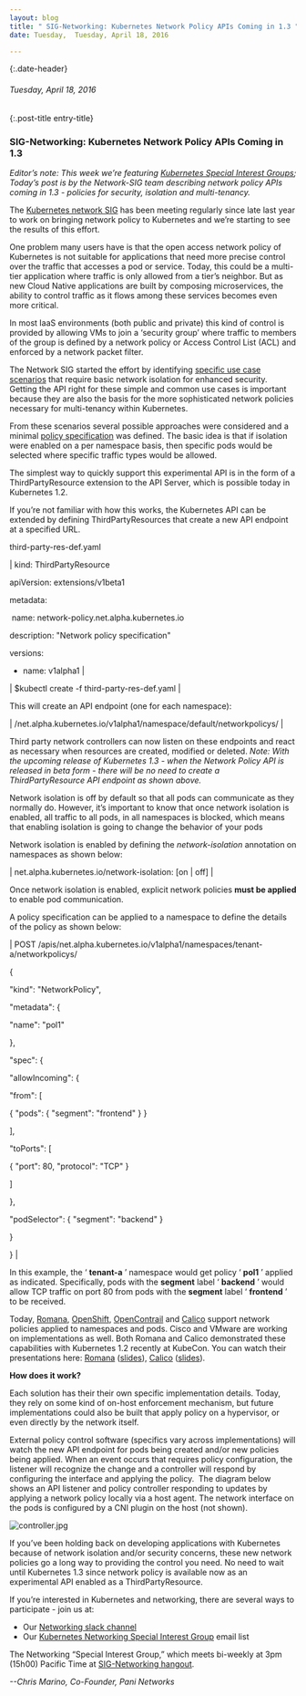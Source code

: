 ```yaml
---
layout: blog
title: " SIG-Networking: Kubernetes Network Policy APIs Coming in 1.3 " 
date: Tuesday,  Tuesday, April 18, 2016 

---
```

{:.date-header}
###### Tuesday, April 18, 2016 

{:.post-title entry-title}
### SIG-Networking: Kubernetes Network Policy APIs Coming in 1.3 

_Editor’s note: This week we’re featuring [Kubernetes Special Interest Groups](https://github.com/kubernetes/kubernetes/wiki/Special-Interest-Groups-(SIGs)); Today’s post is by the Network-SIG team describing network policy APIs coming in 1.3 - policies for security, isolation and multi-tenancy._  
  
The [Kubernetes network SIG](https://kubernetes.slack.com/messages/sig-network/) has been meeting regularly since late last year to work on bringing network policy to Kubernetes and we’re starting to see the results of this effort.  
  
One problem many users have is that the open access network policy of Kubernetes is not suitable for applications that need more precise control over the traffic that accesses a pod or service. Today, this could be a multi-tier application where traffic is only allowed from a tier’s neighbor. But as new Cloud Native applications are built by composing microservices, the ability to control traffic as it flows among these services becomes even more critical.  
  
In most IaaS environments (both public and private) this kind of control is provided by allowing VMs to join a ‘security group’ where traffic to members of the group is defined by a network policy or Access Control List (ACL) and enforced by a network packet filter.  
  
The Network SIG started the effort by identifying [specific use case scenarios](https://docs.google.com/document/d/1blfqiH4L_fpn33ZrnQ11v7LcYP0lmpiJ_RaapAPBbNU/edit?pref=2&pli=1#) that require basic network isolation for enhanced security. Getting the API right for these simple and common use cases is important because they are also the basis for the more sophisticated network policies necessary for multi-tenancy within Kubernetes.  
  
From these scenarios several possible approaches were considered and a minimal [policy specification](https://docs.google.com/document/d/1qAm-_oSap-f1d6a-xRTj6xaH1sYQBfK36VyjB5XOZug/edit) was defined. The basic idea is that if isolation were enabled on a per namespace basis, then specific pods would be selected where specific traffic types would be allowed.  
  
The simplest way to quickly support this experimental API is in the form of a ThirdPartyResource extension to the API Server, which is possible today in Kubernetes 1.2.  
  
If you’re not familiar with how this works, the Kubernetes API can be extended by defining ThirdPartyResources that create a new API endpoint at a specified URL.  
  
third-party-res-def.yaml  
  

| 
kind: ThirdPartyResource

apiVersion: extensions/v1beta1

metadata:

 &nbsp;name: network-policy.net.alpha.kubernetes.io

description: "Network policy specification"

versions:

- name: v1alpha1
 |

  
  

| 
$kubectl create -f third-party-res-def.yaml
 |

  

  

This will create an API endpoint (one for each namespace):

  
  

| 
/net.alpha.kubernetes.io/v1alpha1/namespace/default/networkpolicys/
 |

  

  

Third party network controllers can now listen on these endpoints and react as necessary when resources are created, modified or deleted. _Note: With the upcoming release of Kubernetes 1.3 - when the Network Policy API is released in beta form - there will be no need to create a ThirdPartyResource API endpoint as shown above._&nbsp;

  

Network isolation is off by default so that all pods can communicate as they normally do. However, it’s important to know that once network isolation is enabled, all traffic to all pods, in all namespaces is blocked, which means that enabling isolation is going to change the behavior of your pods

  

Network isolation is enabled by defining the _network-isolation_ annotation on namespaces as shown below:

  
  

| 
net.alpha.kubernetes.io/network-isolation: [on | off]
 |

  

Once network isolation is enabled, explicit network policies **must be applied** to enable pod communication.
  
A policy specification can be applied to a namespace to define the details of the policy as shown below:
  
  

| 
POST /apis/net.alpha.kubernetes.io/v1alpha1/namespaces/tenant-a/networkpolicys/
  

{

"kind": "NetworkPolicy",

"metadata": {

"name": "pol1"

},

"spec": {

"allowIncoming": {

"from": [

{ "pods": { "segment": "frontend" } }

],

"toPorts": [

{ "port": 80, "protocol": "TCP" }

]

},

"podSelector": { "segment": "backend" }

}

}
 |

  

In this example, the ‘ **tenant-a** ’ namespace would get policy ‘ **pol1** ’ applied as indicated. Specifically, pods with the **segment** label ‘ **backend** ’ would allow TCP traffic on port 80 from pods with the **segment** label ‘ **frontend** ’ to be received.

  

Today, [Romana](http://romana.io/), [OpenShift](https://www.openshift.com/), [OpenContrail](http://www.opencontrail.org/) and [Calico](http://projectcalico.org/) support network policies applied to namespaces and pods. Cisco and VMware are working on implementations as well. Both Romana and Calico demonstrated these capabilities with Kubernetes 1.2 recently at KubeCon. You can watch their presentations here: [Romana](https://www.youtube.com/watch?v=f-dLKtK6qCs) ([slides](http://www.slideshare.net/RomanaProject/kubecon-london-2016-ronana-cloud-native-sdn)), [Calico](https://www.youtube.com/watch?v=p1zfh4N4SX0) ([slides](http://www.slideshare.net/kubecon/kubecon-eu-2016-secure-cloudnative-networking-with-project-calico)).&nbsp;

  

**How does it work?**

  

Each solution has their their own specific implementation details. Today, they rely on some kind of on-host enforcement mechanism, but future implementations could also be built that apply policy on a hypervisor, or even directly by the network itself.&nbsp;

  

External policy control software (specifics vary across implementations) will watch the new API endpoint for pods being created and/or new policies being applied. When an event occurs that requires policy configuration, the listener will recognize the change and a controller will respond by configuring the interface and applying the policy. &nbsp;The diagram below shows an API listener and policy controller responding to updates by applying a network policy locally via a host agent. The network interface on the pods is configured by a CNI plugin on the host (not shown).

  

 ![controller.jpg](https://lh5.googleusercontent.com/zMEpLMYmask-B-rYWnbMyGb0M7YusPQFPS6EfpNOSLbkf-cM49V7rTDBpA6k9-Zdh2soMul39rz9rHFJfL-jnEn_mHbpg0E1WlM-wjU-qvQu9KDTQqQ9uBmdaeWynDDNhcT3UjX5)

  

  

If you’ve been holding back on developing applications with Kubernetes because of network isolation and/or security concerns, these new network policies go a long way to providing the control you need. No need to wait until Kubernetes 1.3 since network policy is available now as an experimental API enabled as a ThirdPartyResource.

  

If you’re interested in Kubernetes and networking, there are several ways to participate - join us at:

- Our [Networking slack channel](https://kubernetes.slack.com/messages/sig-network/)&nbsp;
- Our [Kubernetes Networking Special Interest Group](https://groups.google.com/forum/#!forum/kubernetes-sig-network) email list&nbsp;

  
The Networking “Special Interest Group,” which meets bi-weekly at 3pm (15h00) Pacific Time at [SIG-Networking hangout](https://zoom.us/j/5806599998).&nbsp;

  
_--Chris Marino, Co-Founder, Pani Networks_  
  

